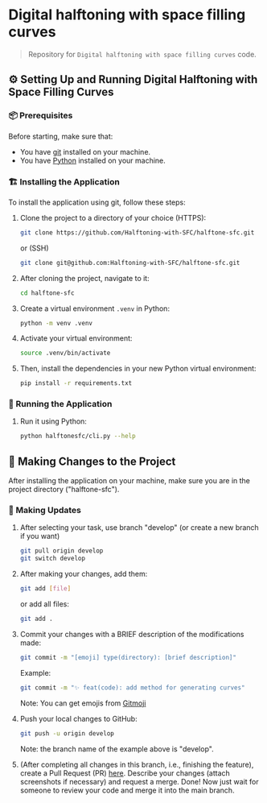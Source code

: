 # Digital halftoning with space filling curves
> Repository for `Digital halftoning with space filling curves` code.

## ⚙️ Setting Up and Running Digital Halftoning with Space Filling Curves
### 📦 Prerequisites
Before starting, make sure that:
- You have [git](https://git-scm.com) installed on your machine.
- You have [Python](https://www.python.org/downloads) installed on your machine.

### 🏗️ Installing the Application
To install the application using git, follow these steps:
1. Clone the project to a directory of your choice (HTTPS):
    ```bash
    git clone https://github.com/Halftoning-with-SFC/halftone-sfc.git
    ```
    or (SSH)
    ```bash
    git clone git@github.com:Halftoning-with-SFC/halftone-sfc.git
    ```
2. After cloning the project, navigate to it:
    ```bash
    cd halftone-sfc
    ```
3. Create a virtual environment `.venv` in Python:
    ```bash
    python -m venv .venv
    ```
4. Activate your virtual environment:
    ```bash
    source .venv/bin/activate
    ```
5. Then, install the dependencies in your new Python virtual environment:
    ```bash
    pip install -r requirements.txt
    ```

### 🚀 Running the Application
1. Run it using Python:
    ```bash
    python halftonesfc/cli.py --help
    ```

## 🎉 Making Changes to the Project
After installing the application on your machine, make sure you are in the project directory ("halftone-sfc").

### 🔖 Making Updates
1. After selecting your task, use branch "develop" (or create a new branch if you want)
    ```bash
    git pull origin develop
    git switch develop
    ```
2. After making your changes, add them:
    ```bash
    git add [file]
    ```
    or add all files:
    ```bash
    git add .
    ```
3. Commit your changes with a BRIEF description of the modifications made:
    ```bash
    git commit -m "[emoji] type(directory): [brief description]"
    ```
    Example:
    ```bash
    git commit -m "✨ feat(code): add method for generating curves"
    ```
    Note: You can get emojis from [Gitmoji](https://gitmoji.dev/)
4. Push your local changes to GitHub:
    ```bash
    git push -u origin develop
    ```
    Note: the branch name of the example above is "develop".
    
5. (After completing all changes in this branch, i.e., finishing the feature),
   create a Pull Request (PR) [here](https://github.com/Halftoning-with-SFC/halftone-sfc/compare).
   Describe your changes (attach screenshots if necessary) and request a merge.
   Done! Now just wait for someone to review your code and merge it into the main branch.